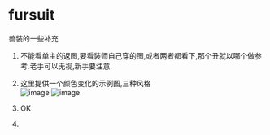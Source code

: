 # fursuit
兽装的一些补充
1. 不能看单主的返图,要看装师自己穿的图,或者两者都看下,那个丑就以哪个做参考.老手可以无视,新手要注意.
2. 这里提供一个颜色变化的示例图,三种风格                 
![image](https://github.com/cancundeyingzi/fursuit/assets/73635883/b9c66248-65b1-4ffd-a112-9c2ee0caaa35)
![image](https://github.com/cancundeyingzi/fursuit/assets/73635883/75c6c371-98b0-4a32-8302-9f7e1f30111f)                     
             
3. OK
4. 

